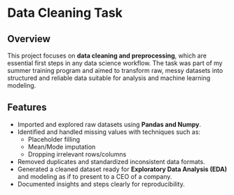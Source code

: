 # Data Cleaning Task  

## Overview  
This project focuses on **data cleaning and preprocessing**, which are essential first steps in any data science workflow. The task was part of my summer training program and aimed to transform raw, messy datasets into structured and reliable data suitable for analysis and machine learning modeling.  

## Features  
- Imported and explored raw datasets using **Pandas and Numpy**.  
- Identified and handled missing values with techniques such as:  
  - Placeholder filling  
  - Mean/Mode imputation  
  - Dropping irrelevant rows/columns  
- Removed duplicates and standardized inconsistent data formats.  
- Generated a cleaned dataset ready for **Exploratory Data Analysis (EDA)** and modeling as if to present to a CEO of a company.  
- Documented insights and steps clearly for reproducibility.  
